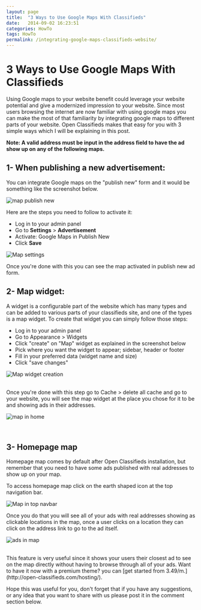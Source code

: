```yaml
---
layout: page
title:  "3 Ways to Use Google Maps With Classifieds"
date:   2014-09-02 16:23:51
categories: HowTo
tags: HowTo
permalink: /integrating-google-maps-classifieds-website/
---
```

# 3 Ways to Use Google Maps With Classifieds

Using Google maps to your website benefit could leverage your website potential and give a modernized impression to your website. Since most users browsing the internet are now familiar with using google maps you can make the most of that familiarity by integrating google maps to different parts of your website. Open Classifieds makes that easy for you with 3 simple ways which I will be explaining in this post.

**Note: A valid address must be input in the address field to have the ad show up on any of the following maps.**

## 1- When publishing a new advertisement:

You can integrate Google maps on the "publish new" form and it would be something like the screenshot below.

![map publish new](http://open-classifieds.com/wp-content/uploads/2014/09/map-publish-new-1024x524.png)

Here are the steps you need to follow to activate it:

* Log in to your admin panel
* Go to **Settings** > **Advertisement**
* Activate: Google Maps in Publish New
* Click **Save**

![Map settings](http://open-classifieds.com/wp-content/uploads/2014/09/map-settings-1024x524.png)

Once you're done with this you can see the map activated in publish new ad form.

## 2- Map widget:

A widget is a configurable part of the website which has many types and can be added to various parts of your classifieds site, and one of the types is a map widget. To create that widget you can simply follow those steps:

* Log in to your admin panel
* Go to Appearance > Widgets
* Click "create" on "Map" widget as explained in the screenshot below
* Pick where you want the widget to appear; sidebar, header or footer
* Fill in your preferred data (widget name and size)
* Click "save changes"

![Map widget creation](http://open-classifieds.com/wp-content/uploads/2014/09/map-widget-guide-1024x517.png)

<br>
Once you're done with this step go to Cache > delete all cache and go to your website, you will see the map widget at the place you chose for it to be and showing ads in their addresses.

![map in home](http://open-classifieds.com/wp-content/uploads/2014/09/map-in-home-1024x524.png)

<br>

## 3- Homepage map

Homepage map comes by default after Open Classifieds installation, but remember that you need to have some ads published with real addresses to show up on your map.

To access homepage map click on the earth shaped icon at the top navigation bar.

![Map in top navbar](http://open-classifieds.com/wp-content/uploads/2014/09/map-in-top-navbar-1024x150.png)

Once you do that you will see all of your ads with real addresses showing as clickable locations in the map, once a user clicks on a location they can click on the address link to go to the ad itself.

![ads in map](http://open-classifieds.com/wp-content/uploads/2014/09/ad-in-map-1024x517.png)

<br>
This feature is very useful since it shows your users their closest ad to see on the map directly without having to browse through all of your ads. Want to have it now with a premium theme? you can [get started from 3.49/m.](http://open-classifieds.com/hosting/).

Hope this was useful for you, don't forget that if you have any suggestions, or any idea that you want to share with us please post it in the comment section below.

<!--title: 3 Ways to Use Google Maps With Classifieds
link: http://open-classifieds.com/2014/09/02/integrating-google-maps-classifieds-website/
author: Kinan
description: 
post_id: 20383
created: 2014/09/02 18:23:51
created_gmt: 2014/09/02 16:23:51
comment_status: open
post_name: integrating-google-maps-classifieds-website
status: publish
post_type: post-->

